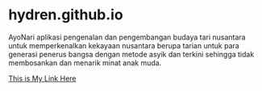 # hydren.github.io
AyoNari aplikasi pengenalan dan pengembangan budaya tari nusantara untuk memperkenalkan kekayaan nusantara berupa tarian untuk para generasi penerus bangsa dengan metode asyik dan terkini sehingga tidak membosankan dan menarik minat anak muda.

[This is My Link Here](https://2wodb51ywm.mobirisesite.com/)
